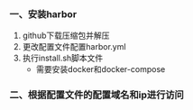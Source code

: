 ### 一、安装harbor

1. github下载压缩包并解压
2. 更改配置文件配置harbor.yml
3. 执行install.sh脚本文件
   - 需要安装docker和docker-compose

### 二、根据配置文件的配置域名和ip进行访问
